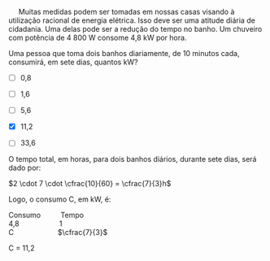 

     Muitas medidas podem ser tomadas em nossas casas visando à utilização racional de energia elétrica. Isso deve ser uma atitude diária de cidadania. Uma delas pode ser a redução do tempo no banho. Um chuveiro com potência de 4 800 W consome 4,8 kW por hora.

Uma pessoa que toma dois banhos diariamente, de 10 minutos cada, consumirá, em sete dias, quantos kW?



- [ ] 0,8
- [ ] 1,6
- [ ] 5,6
- [x] 11,2
- [ ] 33,6


O tempo total, em horas, para dois banhos diários, durante sete dias, será dado por:

$2 \cdot 7 \cdot \cfrac{10}{60} = \cfrac{7}{3}h$

Logo, o consumo C, em kW, é:

Consumo          Tempo\
4,8                    1\
C                      $\cfrac{7}{3}$

C = 11,2

        